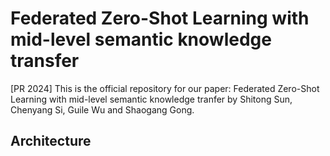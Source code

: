 # Federated Zero-Shot Learning with mid-level semantic knowledge transfer
[PR 2024] This is the official repository for our paper: Federated Zero-Shot Learning with mid-level semantic knowledge tranfer by Shitong Sun, Chenyang Si, Guile Wu and Shaogang Gong.

## Architecture 
